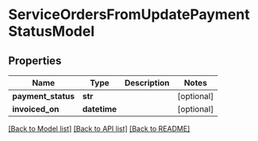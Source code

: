 # ServiceOrdersFromUpdatePaymentStatusModel

## Properties
Name | Type | Description | Notes
------------ | ------------- | ------------- | -------------
**payment_status** | **str** |  | [optional] 
**invoiced_on** | **datetime** |  | [optional] 

[[Back to Model list]](../README.md#documentation-for-models) [[Back to API list]](../README.md#documentation-for-api-endpoints) [[Back to README]](../README.md)


